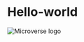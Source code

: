 # Hello-world

![Microverse logo](https://github.com/microverseinc/readme-template/blob/master/murple_logo.png)
